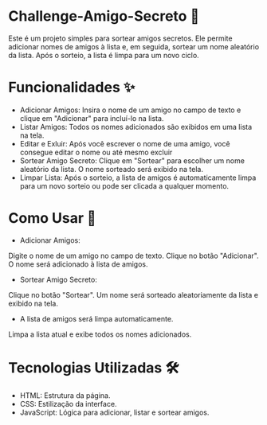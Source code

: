 # Challenge-Amigo-Secreto 🎉
Este é um projeto simples para sortear amigos secretos. Ele permite adicionar nomes de amigos à lista e, em seguida, sortear um nome aleatório da lista. Após o sorteio, a lista é limpa para um novo ciclo.

# Funcionalidades ✨
* Adicionar Amigos: Insira o nome de um amigo no campo de texto e clique em "Adicionar" para incluí-lo na lista.
* Listar Amigos: Todos os nomes adicionados são exibidos em uma lista na tela.
* Editar e Exluir: Após você escrever o nome de uma amigo, você consegue editar o nome ou até mesmo excluir
* Sortear Amigo Secreto: Clique em "Sortear" para escolher um nome aleatório da lista. O nome sorteado será exibido na tela.
* Limpar Lista: Após o sorteio, a lista de amigos é automaticamente limpa para um novo sorteio ou pode ser clicada a qualquer momento.
# Como Usar 🚀
* Adicionar Amigos:

Digite o nome de um amigo no campo de texto.
Clique no botão "Adicionar".
O nome será adicionado à lista de amigos.
* Sortear Amigo Secreto:

Clique no botão "Sortear".
Um nome será sorteado aleatoriamente da lista e exibido na tela.
* A lista de amigos será limpa automaticamente.
  
Limpa a lista atual e exibe todos os nomes adicionados.

# Tecnologias Utilizadas 🛠️
* HTML: Estrutura da página.
* CSS: Estilização da interface.
* JavaScript: Lógica para adicionar, listar e sortear amigos.
